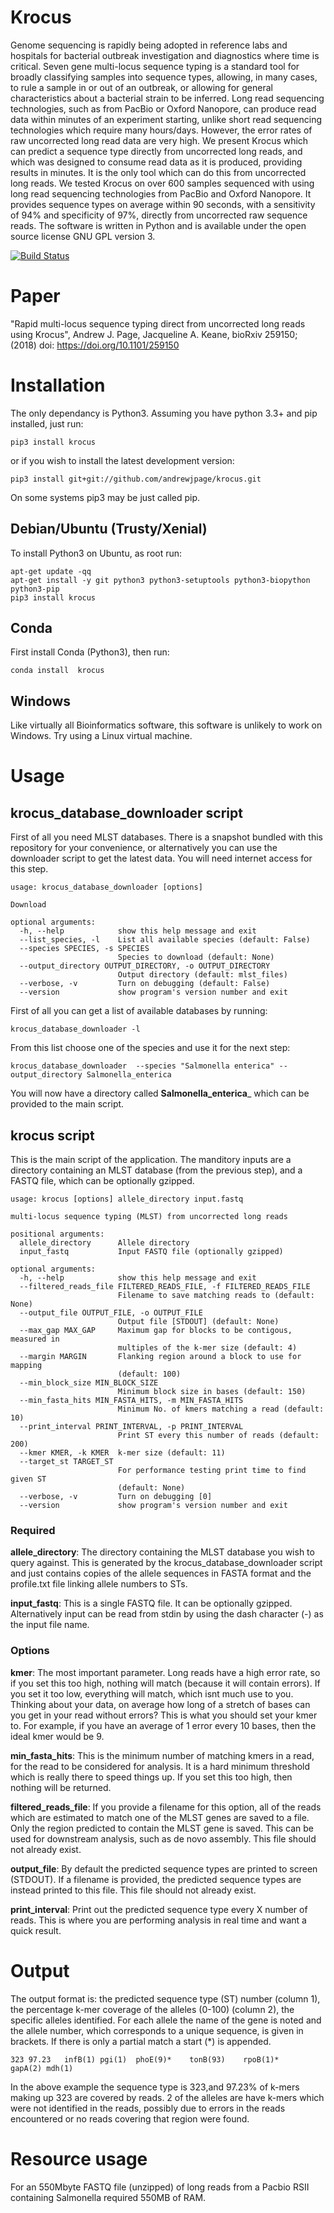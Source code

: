 # Krocus
Genome sequencing is rapidly being adopted in reference labs and hospitals for bacterial outbreak investigation and diagnostics where time is critical. Seven gene multi-locus sequence typing is a standard tool for broadly classifying samples into sequence types, allowing, in many cases, to rule a sample in or out of an outbreak, or allowing for general characteristics about a bacterial strain to be inferred. Long read sequencing technologies, such as from PacBio or Oxford Nanopore, can produce read data within minutes of an experiment starting, unlike short read sequencing technologies which require many hours/days. However, the error rates of raw uncorrected long read data are very high. We present Krocus which can predict a sequence type directly from uncorrected long reads, and which was designed to consume read data as it is produced, providing results in minutes. It is the only tool which can do this from uncorrected long reads. We tested Krocus on over 600 samples sequenced with using long read sequencing technologies from PacBio and Oxford Nanopore. It provides sequence types on average within 90 seconds, with a sensitivity of 94% and specificity of 97%, directly from uncorrected raw sequence reads. The software is written in Python and is available under the open source license GNU GPL version 3.

[![Build Status](https://travis-ci.org/andrewjpage/krocus.svg?branch=master)](https://travis-ci.org/andrewjpage/krocus)

# Paper
"Rapid multi-locus sequence typing direct from uncorrected long reads using Krocus", Andrew J. Page, Jacqueline A. Keane, bioRxiv 259150; (2018) doi: https://doi.org/10.1101/259150

# Installation
The only dependancy is Python3. Assuming you have python 3.3+ and pip installed, just run:
```
pip3 install krocus
```

or if you wish to install the latest development version:
```
pip3 install git+git://github.com/andrewjpage/krocus.git
```

On some systems pip3 may be just called pip.

## Debian/Ubuntu (Trusty/Xenial)
To install Python3 on Ubuntu, as root run:
```
apt-get update -qq
apt-get install -y git python3 python3-setuptools python3-biopython python3-pip
pip3 install krocus
```

## Conda
First install Conda (Python3), then run:
```
conda install  krocus
```

## Windows
Like virtually all Bioinformatics software, this software is unlikely to work on Windows. Try using a Linux virtual machine.

# Usage
## krocus_database_downloader script
First of all you need MLST databases. There is a snapshot bundled with this repository for your convenience, or alternatively you can use the downloader script to get the latest data. You will need internet access for this step.

```
usage: krocus_database_downloader [options]

Download

optional arguments:
  -h, --help            show this help message and exit
  --list_species, -l    List all available species (default: False)
  --species SPECIES, -s SPECIES
                        Species to download (default: None)
  --output_directory OUTPUT_DIRECTORY, -o OUTPUT_DIRECTORY
                        Output directory (default: mlst_files)
  --verbose, -v         Turn on debugging (default: False)
  --version             show program's version number and exit

```
First of all you can get a list of available databases by running:
```
krocus_database_downloader -l
```

From this list choose one of the species and use it for the next step:
```
krocus_database_downloader  --species "Salmonella enterica" --output_directory Salmonella_enterica
```
You will now have a directory called __Salmonella_enterica___ which can be provided to the main script.

## krocus script
This is the main script of the application. The manditory inputs are a directory containing an MLST database (from the previous step), and a FASTQ file, which can be optionally gzipped.
```
usage: krocus [options] allele_directory input.fastq

multi-locus sequence typing (MLST) from uncorrected long reads

positional arguments:
  allele_directory      Allele directory
  input_fastq           Input FASTQ file (optionally gzipped)

optional arguments:
  -h, --help            show this help message and exit
  --filtered_reads_file FILTERED_READS_FILE, -f FILTERED_READS_FILE
                        Filename to save matching reads to (default: None)
  --output_file OUTPUT_FILE, -o OUTPUT_FILE
                        Output file [STDOUT] (default: None)
  --max_gap MAX_GAP     Maximum gap for blocks to be contigous, measured in
                        multiples of the k-mer size (default: 4)
  --margin MARGIN       Flanking region around a block to use for mapping
                        (default: 100)
  --min_block_size MIN_BLOCK_SIZE
                        Minimum block size in bases (default: 150)
  --min_fasta_hits MIN_FASTA_HITS, -m MIN_FASTA_HITS
                        Minimum No. of kmers matching a read (default: 10)
  --print_interval PRINT_INTERVAL, -p PRINT_INTERVAL
                        Print ST every this number of reads (default: 200)
  --kmer KMER, -k KMER  k-mer size (default: 11)
  --target_st TARGET_ST
                        For performance testing print time to find given ST
                        (default: None)
  --verbose, -v         Turn on debugging [0]
  --version             show program's version number and exit
```

### Required
__allele_directory__: The directory containing the MLST database you wish to query against. This is generated by the krocus_database_downloader script and just contains copies of the allele sequences in FASTA format and the profile.txt file linking allele numbers to STs.

__input_fastq__: This is a single FASTQ file. It can be optionally gzipped. Alternatively input can be read from stdin by using the dash character (-) as the input file name.

### Options
__kmer__:  The most important parameter. Long reads have a high error rate, so if you set this too high, nothing will match (because it will contain errors). If you set it too low, everything will match, which isnt much use to you. Thinking about your data, on average how long of a stretch of bases can you get in your read without errors? This is what you should set your kmer to. For example, if you have an average of 1 error every 10 bases, then the ideal kmer would be 9.

__min_fasta_hits__: This is the minimum number of matching kmers in a read, for the read to be considered for analysis. It is a hard minimum threshold which is really there to speed things up. If you set this too high, then nothing will be returned.

__filtered_reads_file__: If you provide a filename for this option, all of the reads which are estimated to match one of the MLST genes are saved to a file. Only the region predicted to contain the MLST gene is saved. This can be used for downstream analysis, such as de novo assembly. This file should not already exist. 

__output_file__: By default the predicted sequence types are printed to screen (STDOUT). If a filename is provided, the predicted sequence types are instead printed to this file.  This file should not already exist. 

__print_interval__: Print out the predicted sequence type every X number of reads. This is where you are performing analysis in real time and want a quick result.

# Output
The output format is: the predicted sequence type (ST) number (column 1), the percentage k-mer coverage of the alleles (0-100) (column 2), the specific alleles identified. For each allele the name of the gene is noted and the allele number, which corresponds to a unique sequence, is given in brackets. If there is only a partial match a start (*) is appended.

```
323	97.23	infB(1)	pgi(1)	phoE(9)*	tonB(93)	rpoB(1)*	gapA(2)	mdh(1)
```
In the above example the sequence type is 323,and 97.23% of k-mers making up 323 are covered by reads. 2 of the alleles are have k-mers which were not identified in the reads, possibly due to errors in the reads encountered or no reads covering that region were found. 



# Resource usage
For an 550Mbyte FASTQ file (unzipped) of long reads from a Pacbio RSII containing Salmonella required 550MB of RAM.


